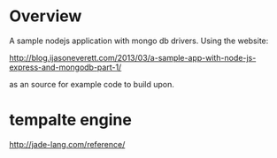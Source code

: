 # Overview

A sample nodejs application with mongo db drivers. Using the website:

http://blog.ijasoneverett.com/2013/03/a-sample-app-with-node-js-express-and-mongodb-part-1/

as an source for example code to build upon.

# tempalte engine

http://jade-lang.com/reference/